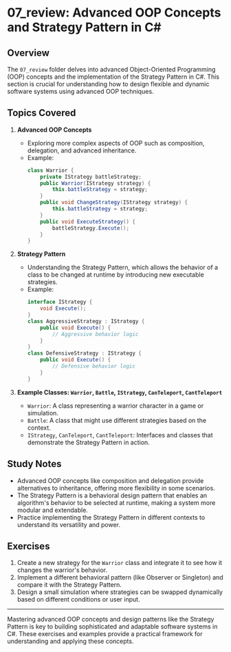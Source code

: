 # 07_review: Advanced OOP Concepts and Strategy Pattern in C#

## Overview

The `07_review` folder delves into advanced Object-Oriented Programming (OOP) concepts and the implementation of the Strategy Pattern in C#. This section is crucial for understanding how to design flexible and dynamic software systems using advanced OOP techniques.

## Topics Covered

1. **Advanced OOP Concepts**
   - Exploring more complex aspects of OOP such as composition, delegation, and advanced inheritance.
   - Example:
     ```csharp
     class Warrior {
         private IStrategy battleStrategy;
         public Warrior(IStrategy strategy) {
             this.battleStrategy = strategy;
         }
         public void ChangeStrategy(IStrategy strategy) {
             this.battleStrategy = strategy;
         }
         public void ExecuteStrategy() {
             battleStrategy.Execute();
         }
     }
     ```

2. **Strategy Pattern**
   - Understanding the Strategy Pattern, which allows the behavior of a class to be changed at runtime by introducing new executable strategies.
   - Example:
     ```csharp
     interface IStrategy {
         void Execute();
     }
     class AggressiveStrategy : IStrategy {
         public void Execute() {
             // Aggressive behavior logic
         }
     }
     class DefensiveStrategy : IStrategy {
         public void Execute() {
             // Defensive behavior logic
         }
     }
     ```

3. **Example Classes: `Warrior`, `Battle`, `IStrategy`, `CanTeleport`, `CantTeleport`**
   - `Warrior`: A class representing a warrior character in a game or simulation.
   - `Battle`: A class that might use different strategies based on the context.
   - `IStrategy`, `CanTeleport`, `CantTeleport`: Interfaces and classes that demonstrate the Strategy Pattern in action.

## Study Notes

- Advanced OOP concepts like composition and delegation provide alternatives to inheritance, offering more flexibility in some scenarios.
- The Strategy Pattern is a behavioral design pattern that enables an algorithm's behavior to be selected at runtime, making a system more modular and extendable.
- Practice implementing the Strategy Pattern in different contexts to understand its versatility and power.

## Exercises

1. Create a new strategy for the `Warrior` class and integrate it to see how it changes the warrior's behavior.
2. Implement a different behavioral pattern (like Observer or Singleton) and compare it with the Strategy Pattern.
3. Design a small simulation where strategies can be swapped dynamically based on different conditions or user input.

---

Mastering advanced OOP concepts and design patterns like the Strategy Pattern is key to building sophisticated and adaptable software systems in C#. These exercises and examples provide a practical framework for understanding and applying these concepts.
